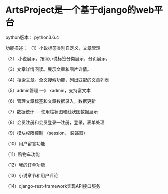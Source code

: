 # ArtsProject是一个基于django的web平台

python版本：
    python3.6.4

功能描述：
（1）小说标签类别自定义，文章管理

（2） 小说展示。按照小说标签分类展示，分页展示。

（3）文章详情阅读。展示文章和图片详情。

（4）搜索文章。全文搜索功能，列出匹配的文章列表

（5）admin管理  —》 xadmin，支持富文本

（6）管理文章标签和文章数据录入，数据更新

（7）数据统计 — 使用柱状图和线状图数据展示

（8）会员注册和会员登录—注册，登录，表单处理

（9）模块权限控制 （session， 装饰器）

（10）用户留言功能

（11）购物车功能

（12）我的订单功能

（13）小说章节和用户评论

（14）django-rest-framework实现API接口服务


